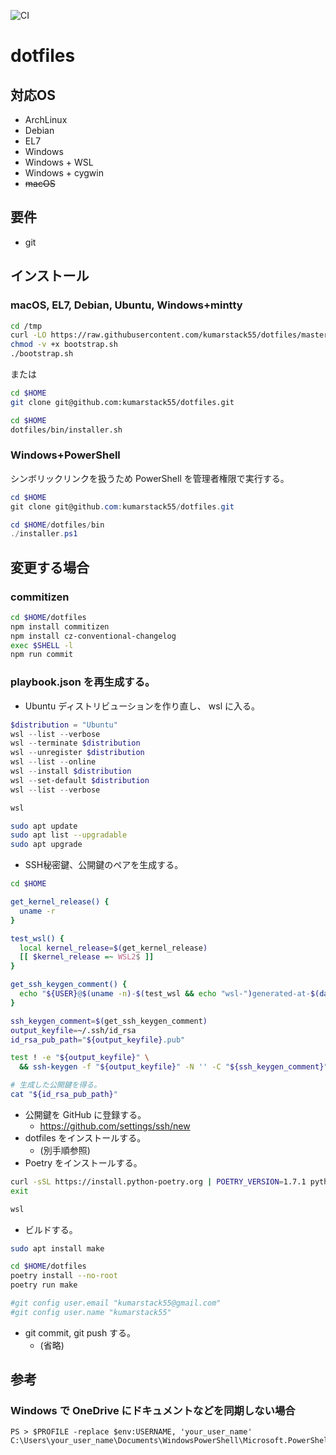![CI](https://github.com/kumarstack55/dotfiles/workflows/CI/badge.svg)

# dotfiles

## 対応OS

* ArchLinux
* Debian
* EL7
* Windows
* Windows + WSL
* Windows + cygwin
* ~~macOS~~

## 要件

* git

## インストール

### macOS, EL7, Debian, Ubuntu, Windows+mintty

```bash
cd /tmp
curl -LO https://raw.githubusercontent.com/kumarstack55/dotfiles/master/bootstrap.sh
chmod -v +x bootstrap.sh
./bootstrap.sh
```

または

```bash
cd $HOME
git clone git@github.com:kumarstack55/dotfiles.git

cd $HOME
dotfiles/bin/installer.sh
```

### Windows+PowerShell

シンボリックリンクを扱うため PowerShell を管理者権限で実行する。

```ps1
cd $HOME
git clone git@github.com:kumarstack55/dotfiles.git

cd $HOME/dotfiles/bin
./installer.ps1
```

## 変更する場合

### commitizen

```sh
cd $HOME/dotfiles
npm install commitizen
npm install cz-conventional-changelog
exec $SHELL -l
npm run commit
```

### playbook.json を再生成する。

- Ubuntu ディストリビューションを作り直し、 wsl に入る。

```powershell
$distribution = "Ubuntu"
wsl --list --verbose
wsl --terminate $distribution
wsl --unregister $distribution
wsl --list --online
wsl --install $distribution
wsl --set-default $distribution
wsl --list --verbose

wsl
```

```bash
sudo apt update
sudo apt list --upgradable
sudo apt upgrade
```

- SSH秘密鍵、公開鍵のペアを生成する。

```bash
cd $HOME

get_kernel_release() {
  uname -r
}

test_wsl() {
  local kernel_release=$(get_kernel_release)
  [[ $kernel_release =~ WSL2$ ]]
}

get_ssh_keygen_comment() {
  echo "${USER}@$(uname -n)-$(test_wsl && echo "wsl-")generated-at-$(date "+%F")"
}

ssh_keygen_comment=$(get_ssh_keygen_comment)
output_keyfile=~/.ssh/id_rsa
id_rsa_pub_path="${output_keyfile}.pub"

test ! -e "${output_keyfile}" \
  && ssh-keygen -f "${output_keyfile}" -N '' -C "${ssh_keygen_comment}"

# 生成した公開鍵を得る。
cat "${id_rsa_pub_path}"
```

- 公開鍵を GitHub に登録する。
    - https://github.com/settings/ssh/new
- dotfiles をインストールする。
    - (別手順参照)
- Poetry をインストールする。

```bash
curl -sSL https://install.python-poetry.org | POETRY_VERSION=1.7.1 python3 -
exit
```

```powershell
wsl
```

- ビルドする。

```bash
sudo apt install make

cd $HOME/dotfiles
poetry install --no-root
poetry run make

#git config user.email "kumarstack55@gmail.com"
#git config user.name "kumarstack55"
```

- git commit, git push する。
    - (省略)

## 参考

### Windows で OneDrive にドキュメントなどを同期しない場合

```console
PS > $PROFILE -replace $env:USERNAME, 'your_user_name'
C:\Users\your_user_name\Documents\WindowsPowerShell\Microsoft.PowerShell_profile.ps1
```
